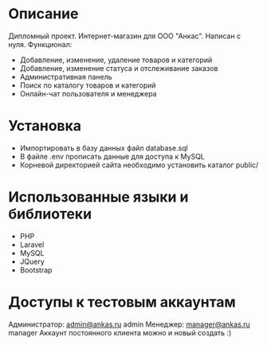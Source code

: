 Описание
========
Дипломный проект. Интернет-магазин для ООО "Анкас". Написан с нуля.
Функционал:
* Добавление, изменение, удаление товаров и категорий
* Добавление, изменение статуса и отслеживание заказов
* Административная панель
* Поиск по каталогу товаров и категорий
* Онлайн-чат пользователя и менеджера

Установка
=========
* Импортировать в базу данных файл database.sql
* В файле .env прописать данные для доступа к MySQL
* Корневой директорией сайта необходимо установить каталог public/

Использованные языки и библиотеки
=================================
* PHP
* Laravel
* MySQL
* JQuery
* Bootstrap

Доступы к тестовым аккаунтам
============================
Администратор:
	admin@ankas.ru
	admin
Менеджер:
	manager@ankas.ru
	manager
Аккаунт постоянного клиента можно и новый создать :)